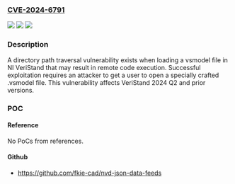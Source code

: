 ### [CVE-2024-6791](https://cve.mitre.org/cgi-bin/cvename.cgi?name=CVE-2024-6791)
![](https://img.shields.io/static/v1?label=Product&message=VeriStand&color=blue)
![](https://img.shields.io/static/v1?label=Version&message=0%3C%3D%2024.2%20&color=brighgreen)
![](https://img.shields.io/static/v1?label=Vulnerability&message=CWE-22%20Improper%20Limitation%20of%20a%20Pathname%20to%20a%20Restricted%20Directory%20('Path%20Traversal')&color=brighgreen)

### Description

A directory path traversal vulnerability exists when loading a vsmodel file in NI VeriStand that may result in remote code execution.  Successful exploitation requires an attacker to get a user to open a specially crafted .vsmodel file.  This vulnerability affects VeriStand 2024 Q2 and prior versions.

### POC

#### Reference
No PoCs from references.

#### Github
- https://github.com/fkie-cad/nvd-json-data-feeds

